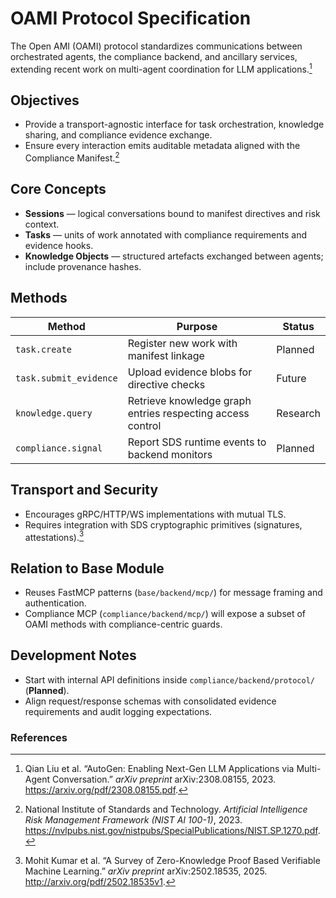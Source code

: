 # OAMI Protocol Specification

The Open AMI (OAMI) protocol standardizes communications between orchestrated agents, the compliance backend, and ancillary services, extending recent work on multi-agent coordination for LLM applications.[^autogen]

## Objectives

- Provide a transport-agnostic interface for task orchestration, knowledge sharing, and compliance evidence exchange.
- Ensure every interaction emits auditable metadata aligned with the Compliance Manifest.[^nist-ai-rmf]

## Core Concepts

- **Sessions** — logical conversations bound to manifest directives and risk context.
- **Tasks** — units of work annotated with compliance requirements and evidence hooks.
- **Knowledge Objects** — structured artefacts exchanged between agents; include provenance hashes.

## Methods

| Method | Purpose | Status |
|--------|---------|--------|
| `task.create` | Register new work with manifest linkage | Planned |
| `task.submit_evidence` | Upload evidence blobs for directive checks | Future |
| `knowledge.query` | Retrieve knowledge graph entries respecting access control | Research |
| `compliance.signal` | Report SDS runtime events to backend monitors | Planned |

## Transport and Security

- Encourages gRPC/HTTP/WS implementations with mutual TLS.
- Requires integration with SDS cryptographic primitives (signatures, attestations).[^zkml]

## Relation to Base Module

- Reuses FastMCP patterns (`base/backend/mcp/`) for message framing and authentication.
- Compliance MCP (`compliance/backend/mcp/`) will expose a subset of OAMI methods with compliance-centric guards.

## Development Notes

- Start with internal API definitions inside `compliance/backend/protocol/` (**Planned**).
- Align request/response schemas with consolidated evidence requirements and audit logging expectations.

### References

[^autogen]: Qian Liu et al. “AutoGen: Enabling Next-Gen LLM Applications via Multi-Agent Conversation.” *arXiv preprint* arXiv:2308.08155, 2023. https://arxiv.org/pdf/2308.08155.pdf.

[^nist-ai-rmf]: National Institute of Standards and Technology. *Artificial Intelligence Risk Management Framework (NIST AI 100-1)*, 2023. https://nvlpubs.nist.gov/nistpubs/SpecialPublications/NIST.SP.1270.pdf.

[^zkml]: Mohit Kumar et al. “A Survey of Zero-Knowledge Proof Based Verifiable Machine Learning.” *arXiv preprint* arXiv:2502.18535, 2025. http://arxiv.org/pdf/2502.18535v1.
